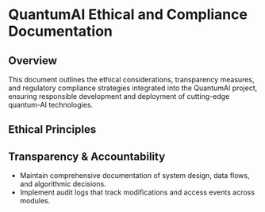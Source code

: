 # QuantumAI Ethical and Compliance Documentation

## Overview
This document outlines the ethical considerations, transparency measures, and regulatory compliance strategies integrated into the QuantumAI project, ensuring responsible development and deployment of cutting-edge quantum-AI technologies.

## Ethical Principles

## Transparency & Accountability
- Maintain comprehensive documentation of system design, data flows, and algorithmic decisions.
- Implement audit logs that track modifications and access events across modules.
